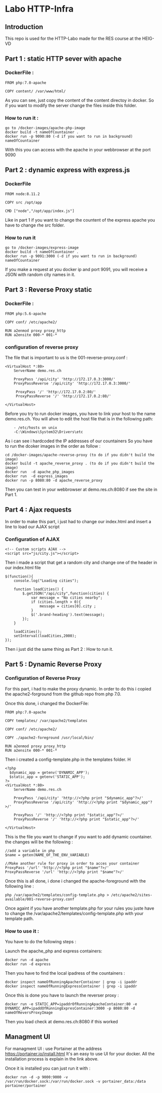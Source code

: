 # Labo HTTP-Infra

## Introduction
This repo is used for the HTTP-Labo made for the RES course at the HEIG-VD

## Part 1 : static HTTP sever with apache

### DockerFile :
```
FROM php:7.0-apache

COPY content/ /var/www/html/
```
As you can see, just copy the content of the content directoy in docker. So if you want to modify the server change the files inside this  folder.
### How to run it :

```
go to /docker-images/apache-php-image
docker build -t nameOfCountainer .
docker run -p 9090:80 (-d if you want to run in background) nameOfCountainer
```
With this you can access with the apache in your webbrowser at the port 9090

## Part 2 : dynamic express with express.js

### DockerFile

```
FROM node:8.11.2

COPY src /opt/app

CMD ["node","/opt/app/index.js"]
```

Like in part 1 if you want to change the countent of the express apache you have to change rhe src folder.

### How to run it

```
go to /docker-images/express-image
docker build -t nameOfCountainer .
docker run -p 9091:3000 (-d if you want to run in background) nameOfCountainer
```

If you make a request at you docker ip and port 9091, you will receive a JSON with random city names in it.
## Part 3 : Reverse Proxy static

### DockerFile :

```
FROM php:5.6-apache

COPY conf/ /etc/apache2/

RUN a2enmod proxy proxy_http
RUN a2ensite 000-* 001-*
```

### configuration of reverse proxy

The file that is important to us is the 001-reverse-proxy.conf :

```
<VirtualHost *:80>
    ServerName demo.res.ch

    ProxyPass '/api/city' 'http://172.17.0.3:3000/'
    ProxyPassReverse '/api/city' 'http://172.17.0.3:3000/'

     ProxyPass '/' 'http://172.17.0.2:80/'
     ProxyPassReverse '/' 'http://172.17.0.2:80/'

</VirtualHost>
```

Before you try to run docker images, you have to link your host to the name demo.res.ch. You will ahve to edit the host file that is in the following path:
```
    - /etc/hosts on unix
    -C:\Windows\System32\Drivers\etc
```

As i can see i hardcoded the IP addresses of our countainers So you have to run the dcoker images in the order as follow :

```
cd /docker-images/apache-reverse-proxy (to do if you didn't build the image)
docker build -t apache_reverse_proxy . (to do if you didn't build the image)
docker run  -d apache_php_images
docker run  -d express_images
docker run -p 8080:80 -d apache_reverse_proxy
```

Then you can test in your webbrowser at demo.res.ch:8080 if see the site in Part 1.

## Part 4 : Ajax requests
In order to make this part, i just had to change our index.html and insert a line to load our AJAX script

### Configuration of AJAX
```
<!-- Custom scripts AJAX -->
<script src="js/city.js"></script>
```

Then i made a script that get a random city and change one of the header in our index.html file

```
$(function(){
    console.log("Loading cities");

    function loadCities() {
        $.getJSON("/api/city",function(cities) {
            var message = "No cities nearby";
            if (cities.length > 0){
                message = cities[0].city ;
            }
            $('.brand-heading').text(message);
        });
    }

    loadCities();
    setInterval(loadCities,2000);
});
```


Then i just did the same thing as Part 2 : How to run it.

## Part 5 : Dynamic Reverse Proxy

### Configuration of Reverse Proxy

For this part, i had to make the proxy dynamic. In order to do this i copied the apache2-forground from the github repo from php 7.0.


Once this done, i changed the DockerFile:

```
FROM php:7.0-apache

COPY templates/ /var/apache2/templates

COPY conf/ /etc/apache2/

COPY ./apache2-foreground /usr/local/bin/

RUN a2enmod proxy proxy_http
RUN a2ensite 000-* 001-*

```

Then i created a config-template.php in the templates folder. H

```
<?php
  $dynamic_app = getenv('DYNAMIC_APP');
  $static_app = getenv('STATIC_APP');
?>
<VirtualHost *:80>
    ServerName demo.res.ch

    ProxyPass '/api/city' 'http://<?php print "$dynamic_app"?>/'
    ProxyPassReverse '/api/city' 'http://<?php print "$dynamic_app"?>/'

    ProxyPass '/' 'http://<?php print "$static_app"?>/'
    ProxyPassReverse '/' 'http://<?php print "$static_app"?>/'

</VirtualHost>

```

This is the file you want to change if you want to add dynamic countainer. the changes will be the following :

```
//add a variable in php
$name = geten(NAME_OF_THE_ENV_VARIABLE)

//Make another rule for proxy in order to acces your container
ProxyPass '/url' 'http://<?php print "$name"?>/'
ProxyPassReverse '/url' 'http://<?php print "$name"?>/'
```

Once this is all done, i done i changed the apache-foreground with the following line :

```
php /var/apache2/templates/config-template.php > /etc/apache2/sites-available/001-reverse-proxy.conf
```

Once againt if you have another template.php for your rules you juste have to change the /var/apache2/templates/config-template.php with your template path.

### How to use it :

You have to do the following steps :

Launch the apache_php and express containers:
```
docker run -d apache
docker run -d express
````

Then you have to find the local ipadress of the countainers :

```
docker inspect nameOfRunningApacherContainer | grep -i ipaddr
docker inspect nameOfRunningExpressContainer | grep -i ipaddr
```

Once this is done you have to launch the reverser proxy :
```
docker run -e STATIC_APP=ipaddrOfRunningApacheContainer:80 -e DYNAMIC_APP=ipaddOfRunningExpresContainer:3000 -p 8080:80 -d nameOfReversProxyImage
```

Then you load check at demo.res.ch:8080 if this worked

## Managment UI

For managment UI : use Portainer at the address https://portainer.io/install.html
It's an easy to use UI for your docker.
All the installation process is explain in the link above.

Once it is installed you can just run it with :

```
docker run -d -p 9000:9000 -v /var/run/docker.sock:/var/run/docker.sock -v portainer_data:/data portainer/portainer
```